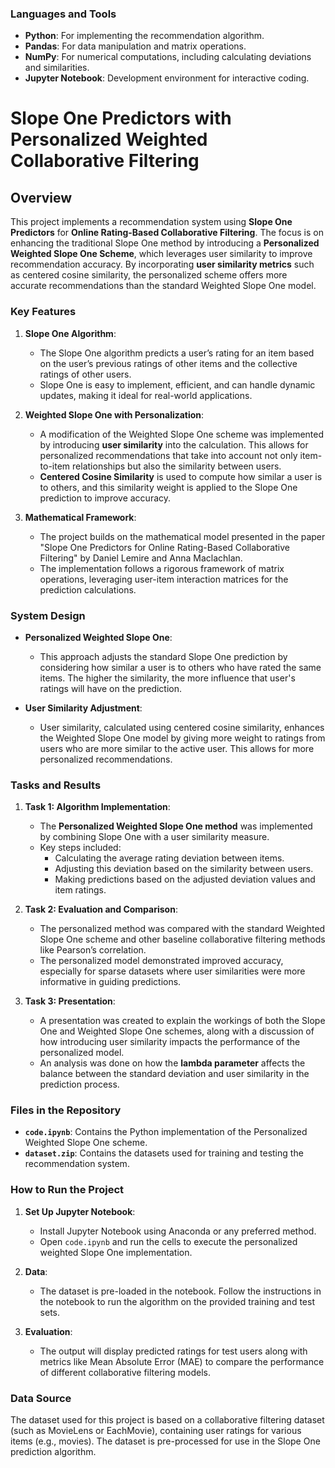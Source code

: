 ### Languages and Tools

- **Python**: For implementing the recommendation algorithm.
- **Pandas**: For data manipulation and matrix operations.
- **NumPy**: For numerical computations, including calculating deviations and similarities.
- **Jupyter Notebook**: Development environment for interactive coding.

# Slope One Predictors with Personalized Weighted Collaborative Filtering

## Overview

This project implements a recommendation system using **Slope One Predictors** for **Online Rating-Based Collaborative Filtering**. The focus is on enhancing the traditional Slope One method by introducing a **Personalized Weighted Slope One Scheme**, which leverages user similarity to improve recommendation accuracy. By incorporating **user similarity metrics** such as centered cosine similarity, the personalized scheme offers more accurate recommendations than the standard Weighted Slope One model.

### Key Features

1. **Slope One Algorithm**:
   - The Slope One algorithm predicts a user’s rating for an item based on the user’s previous ratings of other items and the collective ratings of other users. 
   - Slope One is easy to implement, efficient, and can handle dynamic updates, making it ideal for real-world applications.

2. **Weighted Slope One with Personalization**:
   - A modification of the Weighted Slope One scheme was implemented by introducing **user similarity** into the calculation. This allows for personalized recommendations that take into account not only item-to-item relationships but also the similarity between users.
   - **Centered Cosine Similarity** is used to compute how similar a user is to others, and this similarity weight is applied to the Slope One prediction to improve accuracy.

3. **Mathematical Framework**:
   - The project builds on the mathematical model presented in the paper "Slope One Predictors for Online Rating-Based Collaborative Filtering" by Daniel Lemire and Anna Maclachlan. 
   - The implementation follows a rigorous framework of matrix operations, leveraging user-item interaction matrices for the prediction calculations.

### System Design

- **Personalized Weighted Slope One**:
   - This approach adjusts the standard Slope One prediction by considering how similar a user is to others who have rated the same items. The higher the similarity, the more influence that user's ratings will have on the prediction.

- **User Similarity Adjustment**:
   - User similarity, calculated using centered cosine similarity, enhances the Weighted Slope One model by giving more weight to ratings from users who are more similar to the active user. This allows for more personalized recommendations.

### Tasks and Results

1. **Task 1: Algorithm Implementation**:
   - The **Personalized Weighted Slope One method** was implemented by combining Slope One with a user similarity measure.
   - Key steps included:
     - Calculating the average rating deviation between items.
     - Adjusting this deviation based on the similarity between users.
     - Making predictions based on the adjusted deviation values and item ratings.
   
2. **Task 2: Evaluation and Comparison**:
   - The personalized method was compared with the standard Weighted Slope One scheme and other baseline collaborative filtering methods like Pearson’s correlation.
   - The personalized model demonstrated improved accuracy, especially for sparse datasets where user similarities were more informative in guiding predictions.

3. **Task 3: Presentation**:
   - A presentation was created to explain the workings of both the Slope One and Weighted Slope One schemes, along with a discussion of how introducing user similarity impacts the performance of the personalized model.
   - An analysis was done on how the **lambda parameter** affects the balance between the standard deviation and user similarity in the prediction process.

### Files in the Repository

- **`code.ipynb`**: Contains the Python implementation of the Personalized Weighted Slope One scheme.
- **`dataset.zip`**: Contains the datasets used for training and testing the recommendation system.

### How to Run the Project

1. **Set Up Jupyter Notebook**:
   - Install Jupyter Notebook using Anaconda or any preferred method.
   - Open `code.ipynb` and run the cells to execute the personalized weighted Slope One implementation.

2. **Data**:
   - The dataset is pre-loaded in the notebook. Follow the instructions in the notebook to run the algorithm on the provided training and test sets.

3. **Evaluation**:
   - The output will display predicted ratings for test users along with metrics like Mean Absolute Error (MAE) to compare the performance of different collaborative filtering models.

### Data Source

The dataset used for this project is based on a collaborative filtering dataset (such as MovieLens or EachMovie), containing user ratings for various items (e.g., movies). The dataset is pre-processed for use in the Slope One prediction algorithm.

